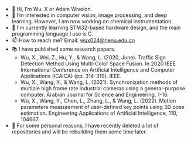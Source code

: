 - 👋 Hi, I’m Wu. X or Adam Wiveion.
- 👀 I’m interested in computer vision, image processing, and deep learning. However, I am now working on chemical instrumentation.
- :memo: I'm currently learning STM32-based hardware design, and the main programming language I use is C.
- 📫 How to reach me? Email: wux024@nenu.edu.cn
- :books: I have published some research papers.
    - Wu, X., Wei, Z., Hu, Y., & Wang, L. (2020, June). Traffic Sign Detection Method Using Multi-Color Space Fusion. In 2020 IEEE International Conference on Artificial Intelligence and Computer Applications (ICAICA) (pp. 314-319). IEEE.
    - Wu, X., Wang, Y., & Wang, L. (2021). Synchronization methods of multiple high frame rate industrial cameras using a general-purpose computer. Arabian Journal for Science and Engineering, 1-16.
    - Wu, X., Wang, Y., Chen, L., Zhang, L., & Wang, L. (2022). Motion parameters measurement of user-defined key points using 3D pose estimation. Engineering Applications of Artificial Intelligence, 110, 104667.
- :pushpin: For some personal reasons, I have recently deleted a lot of repositories and will be rebuilding them some time later.
<!---
wux024/wux024 is a ✨ special ✨ repository because its `README.md` (this file) appears on your GitHub profile.
You can click the Preview link to take a look at your changes.
--->
